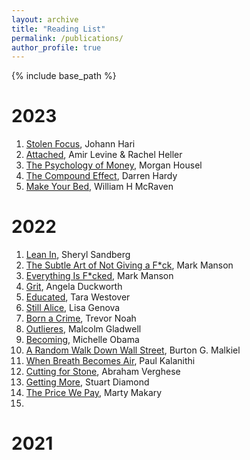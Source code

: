 ```yaml
---
layout: archive
title: "Reading List"
permalink: /publications/
author_profile: true
---
```



<!-- {% if author.googlescholar %}
  You can also find my articles on <u><a href="{{author.googlescholar}}">my Google Scholar profile</a>.</u>
{% endif %} -->

{% include base_path %}

2023
======
1. [Stolen Focus](https://bookshop.org/p/books/stolen-focus-why-you-can-t-pay-attention-and-how-to-think-deeply-again-johann-hari/16895371?ean=9780593138533), Johann Hari
2. [Attached](https://bookshop.org/p/books/attached-the-new-science-of-adult-attachment-and-how-it-can-help-you-find-and-keep-love-amir-levine/6718109?ean=9781585429134), Amir Levine & Rachel Heller
3. [The Psychology of Money](https://bookshop.org/p/books/the-psychology-of-money-timeless-lessons-on-wealth-greed-and-happiness/14357913?ean=9780857197689), Morgan Housel
4. [The Compound Effect](https://bookshop.org/p/books/the-compound-effect-10th-anniversary-edition-jumpstart-your-income-your-life-your-success-darren-hardy/7899529?ean=9780306924637), Darren Hardy
5. [Make Your Bed](https://bookshop.org/p/books/make-your-bed-little-things-that-can-change-your-life-and-maybe-the-world-william-h-mcraven/15285924?ean=9781455570249), William H McRaven

2022
======
1. [Lean In](https://bookshop.org/p/books/lean-in-women-work-and-the-will-to-lead-sheryl-sandberg/8631517?ean=9780385349949), Sheryl Sandberg
2. [The Subtle Art of Not Giving a F\*ck](https://bookshop.org/p/books/the-subtle-art-of-not-giving-a-f-ck-a-counterintuitive-approach-to-living-a-good-life-mark-manson/6437681?ean=9780062457714), Mark Manson
3. [Everything Is F\*cked](https://bookshop.org/p/books/everything-is-f-cked-mark-manson/8006390?ean=9780062956569), Mark Manson 
4. [Grit](https://bookshop.org/p/books/grit-the-power-of-passion-and-perseverance-angela-duckworth/6700116?ean=9781501111112), Angela Duckworth
5. [Educated](https://bookshop.org/p/books/educated-a-memoir-tara-westover/15280731?ean=9780399590528), Tara Westover
6. [Still Alice](https://bookshop.org/p/books/still-alice-lisa-genova/586308?ean=9781439102817), Lisa Genova
7. [Born a Crime](https://bookshop.org/p/books/born-a-crime-stories-from-a-south-african-childhood-trevor-noah/6314082?ean=9780399588198), Trevor Noah
8. [Outlieres](https://bookshop.org/p/books/outliers-the-story-of-success-malcolm-gladwell/16437709?ean=9780316017930), Malcolm Gladwell
9. [Becoming](https://bookshop.org/p/books/becoming-michelle-obama/266233?ean=9781524763145), Michelle Obama
10. [A Random Walk Down Wall Street](https://bookshop.org/p/books/a-random-walk-down-wall-street-the-best-investment-guide-that-money-can-buy-burton-g-malkiel/18515450?ean=9781324051138), Burton G. Malkiel
11. [When Breath Becomes Air](https://bookshop.org/p/books/when-breath-becomes-air-paul-kalanithi/7373634?ean=9780812988406), Paul Kalanithi 
12. [Cutting for Stone](https://bookshop.org/p/books/cutting-for-stone-abraham-verghese/586123?ean=9780375714368), Abraham Verghese
13. [Getting More](https://bookshop.org/p/books/getting-more-how-you-can-negotiate-to-succeed-in-work-and-life-stuart-diamond/8782853?ean=9780307716903), Stuart Diamond
14. [The Price We Pay](https://bookshop.org/p/books/the-price-we-pay-what-broke-american-health-care-and-how-to-fix-it-marty-makary/8556230?ean=9781635575910), Marty Makary
15. 

2021
======


<!-- {% for post in site.publications reversed %}
  {% include archive-single.html %}
{% endfor %} -->
